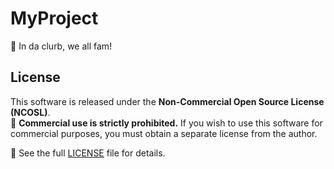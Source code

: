 # MyProject

🚀 In da clurb, we all fam!

## License

This software is released under the **Non-Commercial Open Source License (NCOSL)**.  
🔴 **Commercial use is strictly prohibited.** If you wish to use this software for commercial purposes, you must obtain a separate license from the author.

📜 See the full [LICENSE](LICENSE.txt) file for details.
